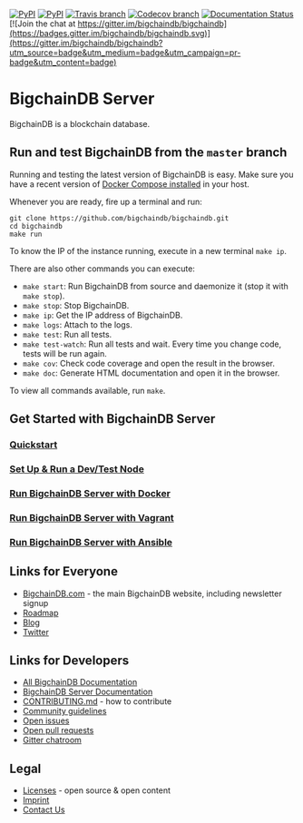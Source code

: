 [![PyPI](https://img.shields.io/pypi/status/bigchaindb.svg?maxAge=2592000)](https://pypi.python.org/pypi/BigchainDB)
[![PyPI](https://img.shields.io/pypi/v/bigchaindb.svg)](https://pypi.python.org/pypi/BigchainDB)
[![Travis branch](https://img.shields.io/travis/bigchaindb/bigchaindb/master.svg)](https://travis-ci.org/bigchaindb/bigchaindb)
[![Codecov branch](https://img.shields.io/codecov/c/github/bigchaindb/bigchaindb/master.svg)](https://codecov.io/github/bigchaindb/bigchaindb?branch=master)
[![Documentation Status](https://readthedocs.org/projects/bigchaindb-server/badge/?version=latest)](https://docs.bigchaindb.com/projects/server/en/latest/)
[![Join the chat at https://gitter.im/bigchaindb/bigchaindb](https://badges.gitter.im/bigchaindb/bigchaindb.svg)](https://gitter.im/bigchaindb/bigchaindb?utm_source=badge&utm_medium=badge&utm_campaign=pr-badge&utm_content=badge)


# BigchainDB Server

BigchainDB is a blockchain database.

## Run and test BigchainDB from the `master` branch
Running and testing the latest version of BigchainDB is easy. Make sure you have a recent version of [Docker Compose installed](https://docs.docker.com/compose/install/) in your host.

Whenever you are ready, fire up a terminal and run:
```
git clone https://github.com/bigchaindb/bigchaindb.git
cd bigchaindb
make run
```

To know the IP of the instance running, execute in a new terminal `make ip`.

There are also other commands you can execute:
- `make start`: Run BigchainDB from source and daemonize it (stop it with `make stop`).
- `make stop`: Stop BigchainDB.
- `make ip`: Get the IP address of BigchainDB.
- `make logs`: Attach to the logs.
- `make test`: Run all tests.
- `make test-watch`: Run all tests and wait. Every time you change code, tests will be run again.
- `make cov`: Check code coverage and open the result in the browser.
- `make doc`: Generate HTML documentation and open it in the browser.

To view all commands available, run `make`.

## Get Started with BigchainDB Server

### [Quickstart](https://docs.bigchaindb.com/projects/server/en/latest/quickstart.html)
### [Set Up & Run a Dev/Test Node](https://docs.bigchaindb.com/projects/server/en/latest/dev-and-test/index.html)
### [Run BigchainDB Server with Docker](https://docs.bigchaindb.com/projects/server/en/latest/appendices/run-with-docker.html)
### [Run BigchainDB Server with Vagrant](https://docs.bigchaindb.com/projects/server/en/latest/appendices/run-with-vagrant.html)
### [Run BigchainDB Server with Ansible](https://docs.bigchaindb.com/projects/server/en/latest/appendices/run-with-ansible.html)

## Links for Everyone

* [BigchainDB.com](https://www.bigchaindb.com/) - the main BigchainDB website, including newsletter signup
* [Roadmap](https://github.com/bigchaindb/org/blob/master/ROADMAP.md)
* [Blog](https://medium.com/the-bigchaindb-blog)
* [Twitter](https://twitter.com/BigchainDB)

## Links for Developers

* [All BigchainDB Documentation](https://docs.bigchaindb.com/en/latest/)
* [BigchainDB Server Documentation](https://docs.bigchaindb.com/projects/server/en/latest/index.html)
* [CONTRIBUTING.md](CONTRIBUTING.md) - how to contribute
* [Community guidelines](CODE_OF_CONDUCT.md)
* [Open issues](https://github.com/bigchaindb/bigchaindb/issues)
* [Open pull requests](https://github.com/bigchaindb/bigchaindb/pulls)
* [Gitter chatroom](https://gitter.im/bigchaindb/bigchaindb)

## Legal

* [Licenses](LICENSES.md) - open source & open content
* [Imprint](https://www.bigchaindb.com/imprint/)
* [Contact Us](https://www.bigchaindb.com/contact/)
